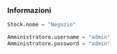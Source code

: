 ### Informazioni
```python
Stock.nome = "Negozio"

Amministratore.username = "admin"
Amministratore.password = "admin"
```
